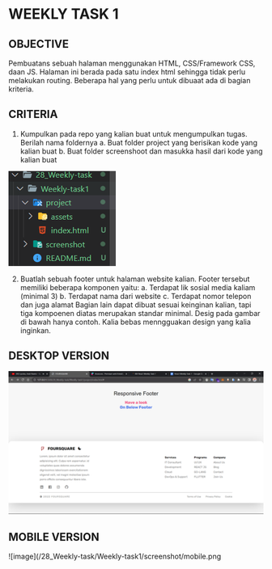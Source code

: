 # WEEKLY TASK 1

## OBJECTIVE

Pembuatans sebuah halaman menggunakan HTML, CSS/Framework CSS, daan JS. Halaman ini berada pada satu index html sehingga tidak perlu melakukan routing. Beberapa hal yang perlu untuk dibuaat ada di bagian kriteria.

## CRITERIA

1. Kumpulkan pada repo yang kalian buat untuk mengumpulkan tugas. Berilah nama foldernya
   a. Buat folder project yang berisikan kode yang kalian buat
   b. Buat folder screenshoot dan masukka hasil dari kode yang kalian buat

![image](/28_Weekly-task/Weekly-task1/screenshot/criteria.png)

2. Buatlah sebuah footer untuk halaman website kalian. Footer tersebut memiliki beberapa komponen yaitu:
   a. Terdapat lik sosial media kaliam (minimal 3)
   b. Terdapat nama dari website
   c. Terdapat nomor telepon dan juga alamat
   Bagian lain dapat dibuat sesuai keinginan kalian, tapi tiga kompoenen diatas merupakan standar minimal. Desig pada gambar di bawah hanya contoh. Kalia bebas menngguakan design yang kalia inginkan.

## DESKTOP VERSION

![image](/28_Weekly-task/Weekly-task1/screenshot/desktop.png)

## MOBILE VERSION

![image](/28_Weekly-task/Weekly-task1/screenshot/mobile.png
